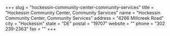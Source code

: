 +++
slug = "hockessin-community-center-community-services"
title = "Hockessin Community Center, Community Services"
name = "Hockessin Community Center, Community Services"
address = "4266 Millcreek Road"
city = "Hockessin"
state = "DE"
postal = "19707"
website = ""
phone = "302 239-2363"
fax = ""
+++
